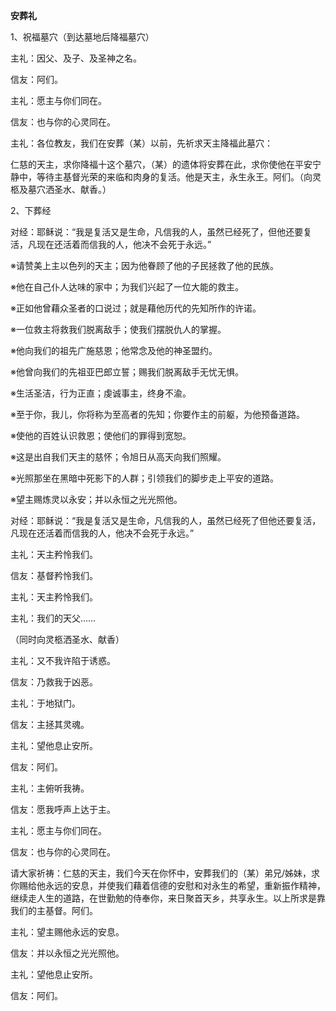 **安葬礼**

1、祝福墓穴（到达墓地后降福墓穴）

主礼：因父、及子、及圣神之名。

信友：阿们。

主礼：愿主与你们同在。

信友：也与你的心灵同在。

主礼：各位教友，我们在安葬（某）以前，先祈求天主降福此墓穴：

仁慈的天主，求你降福十这个墓穴，（某）的遗体将安葬在此，求你使他在平安宁静中，等待主基督光荣的来临和肉身的复活。他是天主，永生永王。阿们。（向灵柩及墓穴洒圣水、献香。）

2、下葬经

对经：耶稣说：“我是复活又是生命，凡信我的人，虽然已经死了，但他还要复活，凡现在还活着而信我的人，他决不会死于永远。”

※请赞美上主以色列的天主；因为他眷顾了他的子民拯救了他的民族。

※他在自己仆人达味的家中；为我们兴起了一位大能的救主。

※正如他曾藉众圣者的口说过；就是藉他历代的先知所作的许诺。

※一位救主将救我们脱离敌手；使我们摆脱仇人的掌握。

※他向我们的祖先广施慈恩；他常念及他的神圣盟约。

※他曾向我们的先祖亚巴郎立誓；赐我们脱离敌手无忧无惧。

※生活圣洁，行为正直；虔诚事主，终身不渝。

※至于你，我儿，你将称为至高者的先知；你要作主的前躯，为他预备道路。

※使他的百姓认识救恩；使他们的罪得到宽恕。

※这是出自我们天主的慈怀；令旭日从高天向我们照耀。

※光照那坐在黑暗中死影下的人群；引领我们的脚步走上平安的道路。

※望主赐炼灵以永安；并以永恒之光光照他。

对经：耶稣说：“我是复活又是生命，凡信我的人，虽然已经死了但他还要复活，凡现在还活着而信我的人，他决不会死于永远。”

主礼：天主矜怜我们。

信友：基督矜怜我们。

主礼：天主矜怜我们。

主礼：我们的天父……

（同时向灵柩洒圣水、献香）

主礼：又不我许陷于诱惑。

信友：乃救我于凶恶。

主礼：于地狱门。

信友：主拯其灵魂。

主礼：望他息止安所。

信友：阿们。

主礼：主俯听我祷。

信友：愿我呼声上达于主。

主礼：愿主与你们同在。

信友：也与你的心灵同在。

请大家祈祷：仁慈的天主，我们今天在你怀中，安葬我们的（某）弟兄/姊妹，求你赐给他永远的安息，并使我们藉着信德的安慰和对永生的希望，重新振作精神，继续走人生的道路，在世勤勉的侍奉你，来日聚首天乡，共享永生。以上所求是靠我们的主基督。阿们。

主礼：望主赐他永远的安息。

信友：并以永恒之光光照他。

主礼：望他息止安所。

信友：阿们。